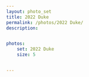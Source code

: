 ```yaml
---
layout: photo_set
title: 2022 Duke
permalink: /photos/2022 Duke/
description: 


photos:
    set: 2022 Duke
    size: 5


---
```


